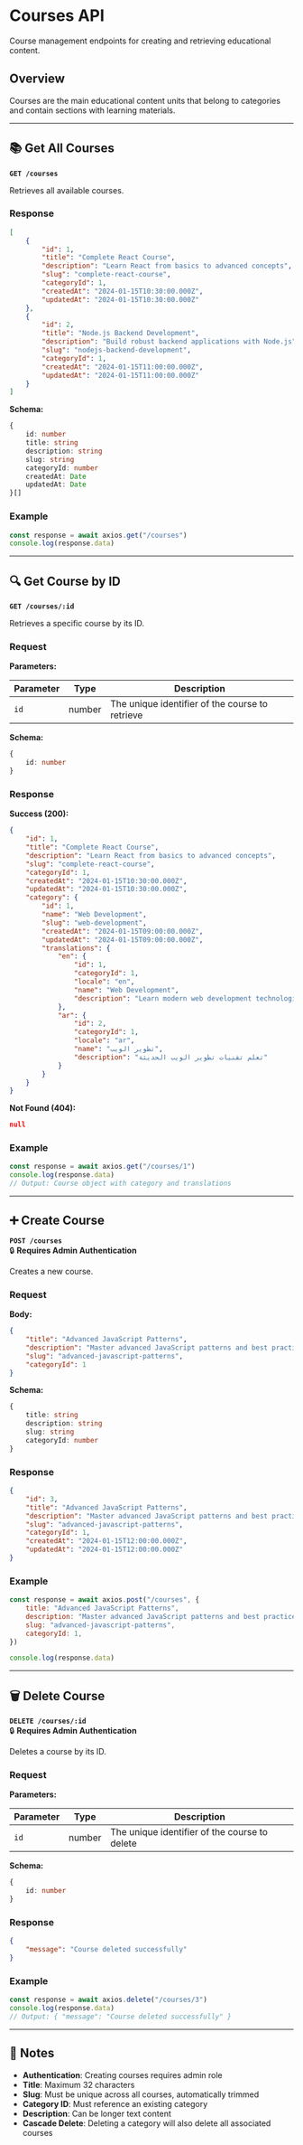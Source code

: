 # Courses API

Course management endpoints for creating and retrieving educational content.

## Overview

Courses are the main educational content units that belong to categories and contain sections with learning materials.

---

## 📚 Get All Courses

**`GET /courses`**

Retrieves all available courses.

### Response

```json
[
	{
		"id": 1,
		"title": "Complete React Course",
		"description": "Learn React from basics to advanced concepts",
		"slug": "complete-react-course",
		"categoryId": 1,
		"createdAt": "2024-01-15T10:30:00.000Z",
		"updatedAt": "2024-01-15T10:30:00.000Z"
	},
	{
		"id": 2,
		"title": "Node.js Backend Development",
		"description": "Build robust backend applications with Node.js",
		"slug": "nodejs-backend-development",
		"categoryId": 1,
		"createdAt": "2024-01-15T11:00:00.000Z",
		"updatedAt": "2024-01-15T11:00:00.000Z"
	}
]
```

**Schema:**

```typescript
{
	id: number
	title: string
	description: string
	slug: string
	categoryId: number
	createdAt: Date
	updatedAt: Date
}[]
```

### Example

```javascript
const response = await axios.get("/courses")
console.log(response.data)
```

---

## 🔍 Get Course by ID

**`GET /courses/:id`**

Retrieves a specific course by its ID.

### Request

**Parameters:**

| Parameter | Type | Description |
|-----------|------|-------------|
| `id` | number | The unique identifier of the course to retrieve |

**Schema:**

```typescript
{
	id: number
}
```

### Response

**Success (200):**

```json
{
	"id": 1,
	"title": "Complete React Course",
	"description": "Learn React from basics to advanced concepts",
	"slug": "complete-react-course",
	"categoryId": 1,
	"createdAt": "2024-01-15T10:30:00.000Z",
	"updatedAt": "2024-01-15T10:30:00.000Z",
	"category": {
		"id": 1,
		"name": "Web Development",
		"slug": "web-development",
		"createdAt": "2024-01-15T09:00:00.000Z",
		"updatedAt": "2024-01-15T09:00:00.000Z",
		"translations": {
			"en": {
				"id": 1,
				"categoryId": 1,
				"locale": "en",
				"name": "Web Development",
				"description": "Learn modern web development technologies"
			},
			"ar": {
				"id": 2,
				"categoryId": 1,
				"locale": "ar",
				"name": "تطوير الويب",
				"description": "تعلم تقنيات تطوير الويب الحديثة"
			}
		}
	}
}
```

**Not Found (404):**

```json
null
```

### Example

```javascript
const response = await axios.get("/courses/1")
console.log(response.data)
// Output: Course object with category and translations
```

---

## ➕ Create Course

**`POST /courses`**  
🔒 **Requires Admin Authentication**

Creates a new course.

### Request

**Body:**

```json
{
	"title": "Advanced JavaScript Patterns",
	"description": "Master advanced JavaScript patterns and best practices",
	"slug": "advanced-javascript-patterns",
	"categoryId": 1
}
```

**Schema:**

```typescript
{
	title: string
	description: string
	slug: string
	categoryId: number
}
```

### Response

```json
{
	"id": 3,
	"title": "Advanced JavaScript Patterns",
	"description": "Master advanced JavaScript patterns and best practices",
	"slug": "advanced-javascript-patterns",
	"categoryId": 1,
	"createdAt": "2024-01-15T12:00:00.000Z",
	"updatedAt": "2024-01-15T12:00:00.000Z"
}
```

### Example

```javascript
const response = await axios.post("/courses", {
	title: "Advanced JavaScript Patterns",
	description: "Master advanced JavaScript patterns and best practices",
	slug: "advanced-javascript-patterns",
	categoryId: 1,
})

console.log(response.data)
```

---

## 🗑️ Delete Course

**`DELETE /courses/:id`**  
🔒 **Requires Admin Authentication**

Deletes a course by its ID.

### Request

**Parameters:**

| Parameter | Type | Description |
|-----------|------|-------------|
| `id` | number | The unique identifier of the course to delete |

**Schema:**

```typescript
{
	id: number
}
```

### Response

```json
{
	"message": "Course deleted successfully"
}
```

### Example

```javascript
const response = await axios.delete("/courses/3")
console.log(response.data)
// Output: { "message": "Course deleted successfully" }
```

---

## 📝 Notes

-   **Authentication**: Creating courses requires admin role
-   **Title**: Maximum 32 characters
-   **Slug**: Must be unique across all courses, automatically trimmed
-   **Category ID**: Must reference an existing category
-   **Description**: Can be longer text content
-   **Cascade Delete**: Deleting a category will also delete all associated courses
